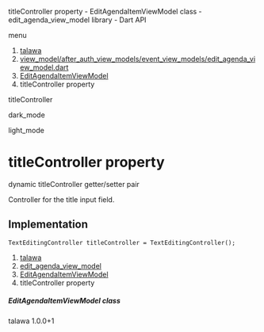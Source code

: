 




titleController property - EditAgendaItemViewModel class - edit\_agenda\_view\_model library - Dart API







menu

1. [talawa](../../index.html)
2. [view\_model/after\_auth\_view\_models/event\_view\_models/edit\_agenda\_view\_model.dart](../../file-___home_harshil_Desktop_open-source_palisadoes_talawa_lib_view_model_after_auth_view_models_event_view_models_edit_agenda_view_model/)
3. [EditAgendaItemViewModel](../../file-___home_harshil_Desktop_open-source_palisadoes_talawa_lib_view_model_after_auth_view_models_event_view_models_edit_agenda_view_model/EditAgendaItemViewModel-class.html)
4. titleController property

titleController


dark\_mode

light\_mode




# titleController property


dynamic
titleController
getter/setter pair

Controller for the title input field.


## Implementation

```
TextEditingController titleController = TextEditingController();
```

 


1. [talawa](../../index.html)
2. [edit\_agenda\_view\_model](../../file-___home_harshil_Desktop_open-source_palisadoes_talawa_lib_view_model_after_auth_view_models_event_view_models_edit_agenda_view_model/)
3. [EditAgendaItemViewModel](../../file-___home_harshil_Desktop_open-source_palisadoes_talawa_lib_view_model_after_auth_view_models_event_view_models_edit_agenda_view_model/EditAgendaItemViewModel-class.html)
4. titleController property

##### EditAgendaItemViewModel class





talawa
1.0.0+1






